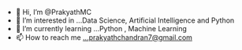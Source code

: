 - 👋 Hi, I’m @PrakyathMC
- 👀 I’m interested in ...Data Science, Artificial Intelligence and Python
- 🌱 I’m currently learning ...Python , Machine Learning
- 📫 How to reach me ...prakyathchandran7@gmail.com

<!---
PrakyathMC/PrakyathMC is a ✨ special ✨ repository because its `README.md` (this file) appears on your GitHub profile.
You can click the Preview link to take a look at your changes.
--->
